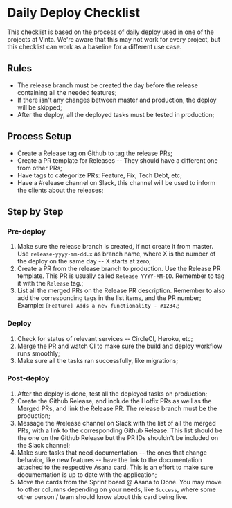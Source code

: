 # Daily Deploy Checklist

This checklist is based on the process of daily deploy used in one of the projects at Vinta. We're aware that this may not work for every project, but this checklist can work as a baseline for a different use case.

## Rules
- The release branch must be created the day before the release containing all the needed features;
- If there isn't any changes between master and production, the deploy will be skipped;
- After the deploy, all the deployed tasks must be tested in production;

## Process Setup
- Create a Release tag on Github to tag the release PRs;
- Create a PR template for Releases -- They should have a different one from other PRs;
- Have tags to categorize PRs: Feature, Fix, Tech Debt, etc;
- Have a #release channel on Slack, this channel will be used to inform the clients about the releases;

## Step by Step

### Pre-deploy
1. Make sure the release branch is created, if not create it from master. Use `release-yyyy-mm-dd.x` as branch name, where X is the number of the deploy on the same day -- X starts at zero;
2. Create a PR from the release branch to production. Use the Release PR template. This PR is usually called `Release YYYY-MM-DD`. Remember to tag it with the `Release` tag.;
3. List all the merged PRs on the Release PR description. Remember to also add the corresponding tags in the list items, and the PR number; Example: `[Feature] Adds a new functionality - #1234`.;

### Deploy
1. Check for status of relevant services -- CircleCI, Heroku, etc;
2. Merge the PR and watch CI to make sure the build and deploy workflow runs smoothly;
3. Make sure all the tasks ran successfully, like migrations;

### Post-deploy
1. After the deploy is done, test all the deployed tasks on production;
2. Create the Github Release, and include the Hotfix PRs as well as the Merged PRs, and link the Release PR. The release branch must be the production;
3. Message the #release channel on Slack with the list of all the merged PRs, with a link to the corresponding Github Release. This list should be the one on the Github Release but the PR IDs shouldn't be included on the Slack channel;
4. Make sure tasks that need documentation -- the ones that change behavior, like new features -- have the link to the documentation attached to the respective Asana card. This is an effort to make sure documentation is up to date with the application; 
5. Move the cards from the Sprint board @ Asana to Done. You may move to other columns depending on your needs, like `Success`, where some other person / team should know about this card being live.

